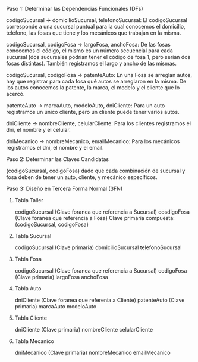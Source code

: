 Paso 1: Determinar las Dependencias Funcionales (DFs)

codigoSucursal -> domicilioSucursal, telefonoSucursal: El codigoSucursal corresponde a una sucursal puntual para la cual conocemos el domicilio, teléfono, las fosas que tiene y los mecánicos que trabajan en la misma.

codigoSucursal, codigoFosa -> largoFosa, anchoFosa: De las fosas conocemos el código, el mismo es un número secuencial para cada sucursal (dos sucursales podrían tener el código de fosa 1, pero serían dos fosas distintas). También registramos el largo y ancho de las mismas.

codigoSucursal, codigoFosa -> patenteAuto: En una Fosa se arreglan autos, hay que registrar para cada fosa qué autos se arreglaron en la misma. De los autos conocemos la patente, la marca, el modelo y el cliente que lo acercó.

patenteAuto -> marcaAuto, modeloAuto, dniCliente: Para un auto registramos un único cliente, pero un cliente puede tener varios autos.

dniCliente -> nombreCliente, celularCliente: Para los clientes registramos el dni, el nombre y el celular.

dniMecanico -> nombreMecanico, emailMecanico: Para los mecánicos registramos el dni, el nombre y el email.




Paso 2: Determinar las Claves Candidatas

(codigoSucursal, codigoFosa) dado que cada combinación de sucursal y fosa deben de tener un auto, cliente, y mecánico específicos.




Paso 3: Diseño en Tercera Forma Normal (3FN)

1. Tabla Taller

    codigoSucursal (Clave foranea que referencia a Sucursal)
    cosdigoFosa (Clave foranea que referencia a Fosa)
    Clave primaria compuesta: (codigoSucursal, codigoFosa)

2. Tabla Sucursal

    codigoSucursal (Clave primaria)
    domicilioSucursal 
    telefonoSucursal

3. Tabla Fosa

    codigoSucursal (Clave foranea que referencia a Sucursal)
    codigoFosa (Clave primaria)
    largoFosa
    anchoFosa

4. Tabla Auto

    dniCliente (Clave foranea que referenia a Cliente)
    patenteAuto (Clave primaria)
    marcaAuto
    modeloAuto
    

5. Tabla Cliente

    dniCliente (Clave primaria)
    nombreCliente
    celularCliente

6. Tabla Mecanico

    dniMecanico (Clave primaria)
    nombreMecanico
    emailMecanico
